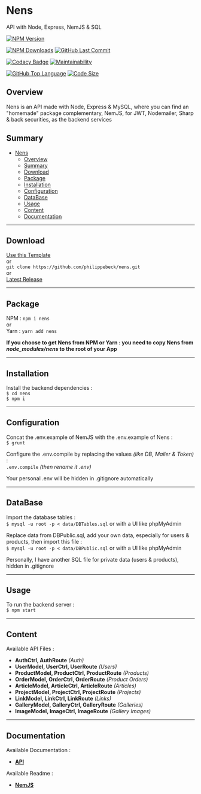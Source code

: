 # Nens 

API with Node, Express, NemJS & SQL

[![NPM Version](https://badgen.net/npm/v/nens)](https://www.npmjs.com/package/nens)

[![NPM Downloads](https://badgen.net/npm/dt/nens)](https://www.npmjs.com/package/nens)
[![GitHub Last Commit](https://badgen.net/github/last-commit/philippebeck/nens)](https://github.com/philippebeck/nens/commits/master)

[![Codacy Badge](https://app.codacy.com/project/badge/Grade/7e8b050c9e1a4350a1cbc93a1cbf85c0)](https://app.codacy.com/gh/philippebeck/nens/dashboard)
[![Maintainability](https://api.codeclimate.com/v1/badges/b7f0e56412a0b8c38be2/maintainability)](https://codeclimate.com/github/philippebeck/nens/maintainability)

[![GitHub Top Language](https://img.shields.io/github/languages/top/philippebeck/nens)](https://github.com/philippebeck/nens)
[![Code Size](https://img.shields.io/github/languages/code-size/philippebeck/nens)](https://github.com/philippebeck/nens/tree/master)

## Overview

Nens is an API made with Node, Express & MySQL, where you can find an "homemade" package complementary, NemJS, for JWT, Nodemailer, Sharp & back securities, as the backend services  

## Summary

- [Nens](#nens)
  - [Overview](#overview)
  - [Summary](#summary)
  - [Download](#download)
  - [Package](#package)
  - [Installation](#installation)
  - [Configuration](#configuration)
  - [DataBase](#database)
  - [Usage](#usage)
  - [Content](#content)
  - [Documentation](#documentation)

---

## Download

[Use this Template](https://github.com/philippebeck/nens/generate)  
or  
`git clone https://github.com/philippebeck/nens.git`  
or  
[Latest Release](https://github.com/philippebeck/nens/releases)  

---

## Package

NPM : `npm i nens`  
or  
Yarn : `yarn add nens`  

**If you choose to get Nens from NPM or Yarn : you need to copy Nens from *node_modules/nens* to the root of your App**

---

## Installation

Install the backend dependencies :  
`$ cd nens`  
`$ npm i`  

---

## Configuration

Concat the .env.example of NemJS with the .env.example of Nens :  
`$ grunt`

Configure the .env.compile by replacing the values *(like DB, Mailer & Token)* :  
`.env.compile` *(then rename it .env)*  

Your personal .env will be hidden in .gitignore automatically  

---

## DataBase

Import the database tables :  
`$ mysql -u root -p < data/DBTables.sql` or with a UI like phpMyAdmin  

Replace data from DBPublic.sql, add your own data, especially for users & products, then import this file :  
`$ mysql -u root -p < data/DBPublic.sql` or with a UI like phpMyAdmin  

Personally, I have another SQL file for private data (users & products), hidden in .gitignore  

---

## Usage

To run the backend server :  
`$ npm start`  

---
## Content

Available API Files :
-  **AuthCtrl, AuthRoute** *(Auth)*  
-  **UserModel, UserCtrl, UserRoute** *(Users)*  
-  **ProductModel, ProductCtrl, ProductRoute** *(Products)*  
-  **OrderModel, OrderCtrl, OrderRoute** *(Product Orders)*  
-  **ArticleModel, ArticleCtrl, ArticleRoute** *(Articles)*  
-  **ProjectModel, ProjectCtrl, ProjectRoute** *(Projects)*  
-  **LinkModel, LinkCtrl, LinkRoute** *(Links)*  
-  **GalleryModel, GalleryCtrl, GalleryRoute** *(Galleries)*  
-  **ImageModel, ImageCtrl, ImageRoute** *(Gallery Images)*  

---

## Documentation

Available Documentation :  
-  [**API**](https://github.com/philippebeck/nens/blob/main/swagger.yaml)  

Available Readme :  
-  [**NemJS**](https://github.com/philippebeck/nemjs)  
